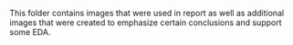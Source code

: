This folder contains images that were used in report as well as additional images that were created to emphasize certain conclusions and support some EDA.
